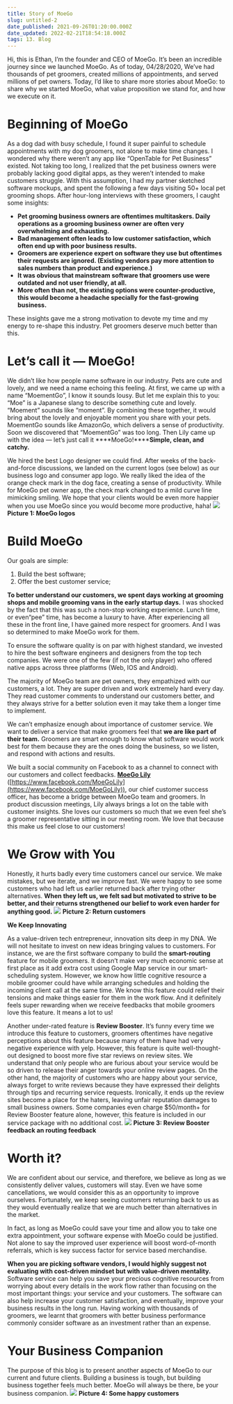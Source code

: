```yaml
---
title: Story of MoeGo
slug: untitled-2
date_published: 2021-09-26T01:20:00.000Z
date_updated: 2022-02-21T18:54:18.000Z
tags: 13. Blog
---
```


Hi, this is Ethan, I’m the founder and CEO of MoeGo. It’s been an incredible journey since we launched MoeGo. As of today, 04/28/2020, We’ve had thousands of pet groomers, created millions of appointments, and served millions of pet owners. Today, I’d like to share more stories about MoeGo: to share why we started MoeGo, what value proposition we stand for, and how we execute on it.

# Beginning of MoeGo

As a dog dad with busy schedule, I found it super painful to schedule appointments with my dog groomers, not alone to make time changes. I wondered why there weren’t any app like “OpenTable for Pet Business” existed. Not taking too long, I realized that the pet business owners were probably lacking good digital apps, as they weren’t intended to make customers struggle. With this assumption, I had my partner sketched software mockups, and spent the following a few days visiting 50+ local pet grooming shops. After hour-long interviews with these groomers, I caught some insights:

- ****Pet grooming business owners are oftentimes multitaskers. Daily operations as a grooming business owner are often very overwhelming and exhausting.****
- ****Bad management often leads to low customer satisfaction, which often end up with poor business results.****
- ****Groomers are experience expert on software they use but oftentimes their requests are ignored. (Existing vendors pay more attention to sales numbers than product and experience.)****
- ****It was obvious that mainstream software that groomers use were outdated and not user friendly, at all.****
- ****More often than not, the existing options were counter-productive, this would become a headache specially for the fast-growing business.****

These insights gave me a strong motivation to devote my time and my energy to re-shape this industry. Pet groomers deserve much better than this.

# Let’s call it — MoeGo!

We didn’t like how people name software in our industry. Pets are cute and lovely, and we need a name echoing this feeling. At first, we came up with a name “MoementGo”, I know it sounds lousy. But let me explain this to you: “Moe” is a Japanese slang to describe something cute and lovely. “Moement” sounds like “moment”. By combining these together, it would bring about the lovely and enjoyable moment you share with your pets. MoementGo sounds like AmazonGo, which delivers a sense of productivity. Soon we discovered that “MoementGo” was too long. Then Lily came up with the idea — let’s just call it ****MoeGo!********Simple, clean, and catchy.****

We hired the best Logo designer we could find. After weeks of the back-and-force discussions, we landed on the current logos (see below) as our business logo and consumer app logo. We really liked the idea of the orange check mark in the dog face, creating a sense of productivity. While for MoeGo pet owner app, the check mark changed to a mild curve line mimicking smiling. We hope that your clients would be even more happier when you use MoeGo since you would become more productive, haha!
![](__GHOST_URL__/content/images/2022/02/image-6.png)
**Picture 1: MoeGo logos**

# Build MoeGo

Our goals are simple:

1. Build the best software;
2. Offer the best customer service;

****To better understand our customers, we spent days working at grooming shops and mobile grooming vans in the early startup days.**** I was shocked by the fact that this was such a non-stop working experience. Lunch time, or even“pee” time, has become a luxury to have. After experiencing all these in the front line, I have gained more respect for groomers. And I was so determined to make MoeGo work for them.

To ensure the software quality is on par with highest standard, we invested to hire the best software engineers and designers from the top tech companies. We were one of the few (if not the only player) who offered native apps across three platforms (Web, IOS and Android).

The majority of MoeGo team are pet owners, they empathized with our customers, a lot. They are super driven and work extremely hard every day. They read customer comments to understand our customers better, and they always strive for a better solution even it may take them a longer time to implement.

We can’t emphasize enough about importance of customer service. We want to deliver a service that make groomers feel that ****we are like part of their team.**** Groomers are smart enough to know what software would work best for them because they are the ones doing the business, so we listen, and respond with actions and results.

We built a social community on Facebook to as a channel to connect with our customers and collect feedbacks. [****MoeGo Lily****](https://www.facebook.com/MoeGoLily) ([https://www.facebook.com/MoeGoLily](https://www.facebook.com/MoeGoLily)), our chief customer success officer, has become a bridge between MoeGo team and groomers. In product discussion meetings, Lily always brings a lot on the table with customer insights. She loves our customers so much that we even feel she’s a groomer representative sitting in our meeting room. We love that because this make us feel close to our customers!

# We Grow with You

Honestly, it hurts badly every time customers cancel our service. We make mistakes, but we iterate, and we improve fast. We were happy to see some customers who had left us earlier returned back after trying other alternatives. ****When they left us, we felt sad but motivated to strive to be better, and their returns strengthened our belief to work even harder for anything good.****
![](__GHOST_URL__/content/images/2022/02/image-5.png)
**Picture 2: Return customers**

****We Keep Innovating****

As a value-driven tech entrepreneur, innovation sits deep in my DNA. We will not hesitate to invest on new ideas bringing values to customers. For instance, we are the first software company to build the ****smart-routing**** feature for mobile groomers. It doesn’t make very much economic sense at first place as it add extra cost using Google Map service in our smart-scheduling system. However, we know how little cognitive resource a mobile groomer could have while arranging schedules and holding the incoming client call at the same time. We know this feature could relief their tensions and make things easier for them in the work flow. And it definitely feels super rewarding when we receive feedbacks that mobile groomers love this feature. It means a lot to us!

Another under-rated feature is ****Review Booster****. It’s funny every time we introduce this feature to customers, groomers oftentimes have negative perceptions about this feature because many of them have had very negative experience with yelp. However, this feature is quite well-thought-out designed to boost more five star reviews on review sites. We understand that only people who are furious about your service would be so driven to release their anger towards your online review pages. On the other hand, the majority of customers who are happy about your service, always forget to write reviews because they have expressed their delights through tips and recurring service requests. Ironically, it ends up the review sites become a place for the haters, leaving unfair reputation damages to small business owners. Some companies even charge $50/month+ for Review Booster feature alone, however, this feature is included in our service package with no additional cost.
![](__GHOST_URL__/content/images/2022/02/image-4.png)
**Picture 3: Review Booster feedback an routing feedback**

# Worth it?

We are confident about our service, and therefore, we believe as long as we consistently deliver values, customers will stay. Even we have some cancellations, we would consider this as an opportunity to improve ourselves. Fortunately, we keep seeing customers returning back to us as they would eventually realize that we are much better than alternatives in the market.

In fact, as long as MoeGo could save your time and allow you to take one extra appointment, your software expense with MoeGo could be justified. Not alone to say the improved user experience will boost word-of-month referrals, which is key success factor for service based merchandise.

****When you are picking software vendors, I would highly suggest not evaluating with cost-driven mindset but with value-driven mentality.**** Software service can help you save your precious cognitive resources from worrying about every details in the work flow rather than focusing on the most important things: your service and your customers. The software can also help increase your customer satisfaction, and eventually, improve your business results in the long run. Having working with thousands of groomers, we learnt that groomers with better business performance commonly consider software as an investment rather than an expense.

# Your Business Companion

The purpose of this blog is to present another aspects of MoeGo to our current and future clients. Building a business is tough, but building business together feels much better. MoeGo will always be there, be your business companion.
![](__GHOST_URL__/content/images/2022/02/image.png)
**Picture 4: Some happy customers**
